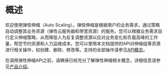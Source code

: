 # 概述<a name="as_02_0100"></a>

欢迎使用弹性伸缩（Auto Scaling）。弹性伸缩是根据用户的业务需求，通过策略自动调整其业务资源（弹性云服务器和带宽资源）的服务。您可以根据业务需求自行定义伸缩策略，从而降低人为反复调整资源以应对业务变化和负载高峰的工作量，帮您节约资源和人力运维成本。您可以使用本文档提供的API对伸缩组等资源进行相关操作，如创建、删除、修改等。支持的全部操作请参见[API概览](API概览.md)。

在调用弹性伸缩API之前，请确保已经充分了解弹性伸缩相关概念，详细信息请参见[产品介绍](https://support.huaweicloud.com/productdesc-as/zh-cn_topic_0042018383.html)。

